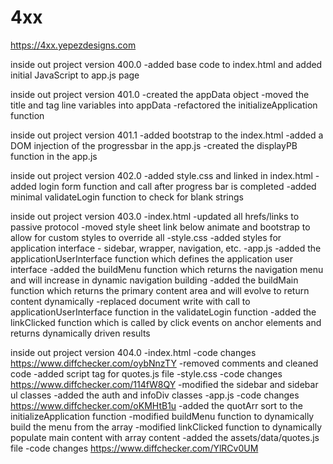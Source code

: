 # 4xx

https://4xx.yepezdesigns.com

inside out project version 400.0
-added base code to index.html and added initial JavaScript to app.js page

inside out project version 401.0
-created the appData object
-moved the title and tag line variables into appData
-refactored the initializeApplication function

inside out project version 401.1
-added bootstrap to the index.html
-added a DOM injection of the progressbar in the app.js
-created the displayPB function in the app.js

inside out project version 402.0
-added style.css and linked in index.html
-added login form function and call after progress bar is completed
-added minimal validateLogin function to check for blank strings 

inside out project version 403.0
-index.html
	-updated all hrefs/links to passive protocol
	-moved style sheet link below animate and bootstrap to allow for custom styles to override all
-style.css
	-added styles for application interface - sidebar, wrapper, navigation, etc.
-app.js
	-added the applicationUserInterface function which defines the application user interface
	-added the buildMenu function which returns the navigation menu and will increase in dynamic navigation building
	-added the buildMain function which returns the primary content area and will evolve to return content dynamically
	-replaced document write with call to applicationUserInterface function in the validateLogin function
	-added the linkClicked function which is called by click events on anchor elements and returns dynamically driven results
	
inside out project version 404.0
-index.html
	-code changes https://www.diffchecker.com/oybNnzTY
	-removed comments and cleaned code
	-added script tag for quotes.js file
-style.css
	-code changes https://www.diffchecker.com/114fW8QY
	-modified the sidebar and sidebar ul classes
	-added the auth and infoDiv classes
-app.js
	-code changes https://www.diffchecker.com/oKMHtB1u
	-added the quotArr sort to the initializeApplication function
	-modified buildMenu function to dynamically build the menu from the array
	-modified linkClicked function to dynamically populate main content with array content
	-added the assets/data/quotes.js file
	-code changes https://www.diffchecker.com/YlRCv0UM